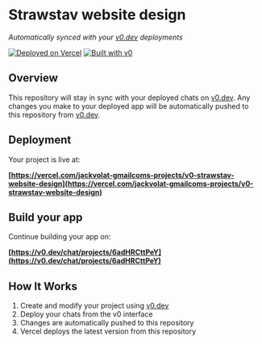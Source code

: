 # Strawstav website design

*Automatically synced with your [v0.dev](https://v0.dev) deployments*

[![Deployed on Vercel](https://img.shields.io/badge/Deployed%20on-Vercel-black?style=for-the-badge&logo=vercel)](https://vercel.com/jackvolat-gmailcoms-projects/v0-strawstav-website-design)
[![Built with v0](https://img.shields.io/badge/Built%20with-v0.dev-black?style=for-the-badge)](https://v0.dev/chat/projects/6adHRCttPeY)

## Overview

This repository will stay in sync with your deployed chats on [v0.dev](https://v0.dev).
Any changes you make to your deployed app will be automatically pushed to this repository from [v0.dev](https://v0.dev).

## Deployment

Your project is live at:

**[https://vercel.com/jackvolat-gmailcoms-projects/v0-strawstav-website-design](https://vercel.com/jackvolat-gmailcoms-projects/v0-strawstav-website-design)**

## Build your app

Continue building your app on:

**[https://v0.dev/chat/projects/6adHRCttPeY](https://v0.dev/chat/projects/6adHRCttPeY)**

## How It Works

1. Create and modify your project using [v0.dev](https://v0.dev)
2. Deploy your chats from the v0 interface
3. Changes are automatically pushed to this repository
4. Vercel deploys the latest version from this repository